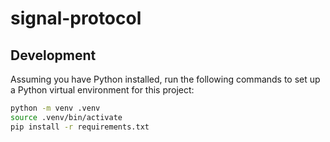 # signal-protocol

## Development

Assuming you have Python installed, run the following commands to set up a Python virtual environment for this project:

```bash
python -m venv .venv
source .venv/bin/activate
pip install -r requirements.txt
```
